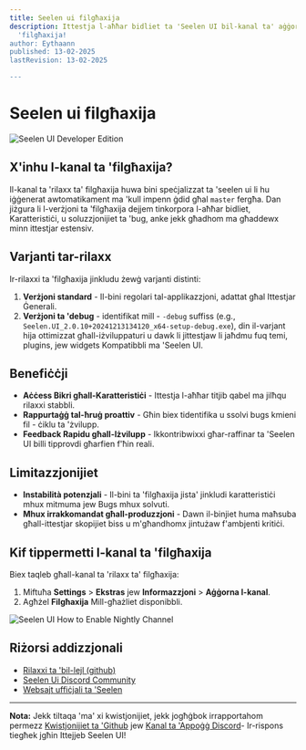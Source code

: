 ```yaml
---
title: Seelen ui filgħaxija
description: Ittestja l-aħħar bidliet ta 'Seelen UI bil-kanal ta' aġġornament ta
  'filgħaxija!
author: Eythaann
published: 13-02-2025
lastRevision: 13-02-2025

---
```


# Seelen ui filgħaxija

![Seelen UI Developer Edition](https://github.com/user-attachments/assets/76634b49-7b09-4ef2-9643-e93542309f5d)

## X'inhu l-kanal ta 'filgħaxija?

Il-kanal ta 'rilaxx ta' filgħaxija huwa bini speċjalizzat ta 'seelen ui li hu
 iġġenerat awtomatikament ma 'kull impenn ġdid għal `master` fergħa. Dan
 jiżgura li l-verżjoni ta 'filgħaxija dejjem tinkorpora l-aħħar bidliet,
 Karatteristiċi, u soluzzjonijiet ta 'bug, anke jekk għadhom ma għaddewx minn ittestjar estensiv.

## Varjanti tar-rilaxx

Ir-rilaxxi ta 'filgħaxija jinkludu żewġ varjanti distinti:

1. **Verżjoni standard** - Il-bini regolari tal-applikazzjoni, adattat għal
    Ittestjar Ġenerali.
2. **Verżjoni ta 'debug** - identifikat mill - `-debug` suffiss (e.g.,
   `Seelen.UI_2.0.10+20241213134120_x64-setup-debug.exe`), din il-varjant hija
    ottimizzat għall-iżviluppaturi u dawk li jittestjaw li jaħdmu fuq temi, plugins, jew widgets
    Kompatibbli ma 'Seelen UI.

## Benefiċċji

* **Aċċess Bikri għall-Karatteristiċi** - Ittestja l-aħħar titjib qabel ma jilħqu
   rilaxxi stabbli.
* **Rappurtaġġ tal-ħruġ proattiv** - Għin biex tidentifika u ssolvi bugs kmieni fil -
   ċiklu ta 'żvilupp.
* **Feedback Rapidu għall-Iżvilupp** - Ikkontribwixxi għar-raffinar ta 'Seelen UI billi tipprovdi
   għarfien f'ħin reali.

## Limitazzjonijiet

* **Instabilità potenzjali** - Il-bini ta 'filgħaxija jista' jinkludi karatteristiċi mhux mitmuma jew
   Bugs mhux solvuti.
* **Mhux irrakkomandat għall-produzzjoni** - Dawn il-binjiet huma maħsuba għall-ittestjar
   skopijiet biss u m'għandhomx jintużaw f'ambjenti kritiċi.

## Kif tippermetti l-kanal ta 'filgħaxija

Biex taqleb għall-kanal ta 'rilaxx ta' filgħaxija:

1. Miftuħa **Settings** > **Ekstras** jew **Informazzjoni** > **Aġġorna l-kanal**.
2. Agħżel **Filgħaxija** Mill-għażliet disponibbli.

![Seelen UI How to Enable Nightly Channel](https://github.com/user-attachments/assets/ae88aeac-98cc-4424-a9e7-fb59740b694e)

## Riżorsi addizzjonali

* [Rilaxxi ta 'bil-lejl (github)](https://github.com/eythaann/Seelen-UI/releases/tag/nightly)
* [Seelen Ui Discord Community](https://discord.gg/ABfASx5ZAJ)
* [Websajt uffiċjali ta 'Seelen](https://seelen.io)

***

**Nota:** Jekk tiltaqa 'ma' xi kwistjonijiet, jekk jogħġbok irrapportahom permezz
[Kwistjonijiet ta 'Github](https://github.com/eythaann/Seelen-UI/issues) jew
[Kanal ta 'Appoġġ Discord](https://discord.gg/ABfASx5ZAJ)- Ir-rispons tiegħek jgħin
 Ittejjeb Seelen UI!
